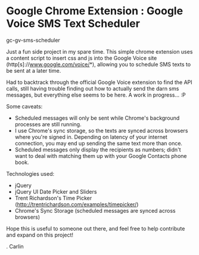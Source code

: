 Google Chrome Extension : Google Voice SMS Text Scheduler
===================
gc-gv-sms-scheduler

Just a fun side project in my spare time. This simple chrome extension uses a content script 
to insert css and js into the Google Voice site (http[s]://www.google.com/voice/*), 
allowing you to schedule SMS texts to be sent at a later time. 

Had to backtrack through the official Google Voice extension to find the API calls, 
still having trouble finding out how to actually send the darn sms messages, 
but everything else seems to be here. A work in progress... :P

Some caveats:
 - Scheduled messages will only be sent while Chrome's background processes are still running.
 - I use Chrome's sync storage, so the texts are synced across browsers where you're signed in. Depending on latency of your internet connection, you may end up sending the same text more than once.
 - Scheduled messages only display the recipients as numbers; didn't want to deal with matching them up with your Google Contacts phone book.

Technologies used:
 - jQuery
 - jQuery UI Date Picker and Sliders
 - Trent Richardson's Time Picker (http://trentrichardson.com/examples/timepicker/)
 - Chrome's Sync Storage (scheduled messages are synced across browsers)
 
Hope this is useful to someone out there, and feel free to help contribute and expand on this project!


. Carlin
